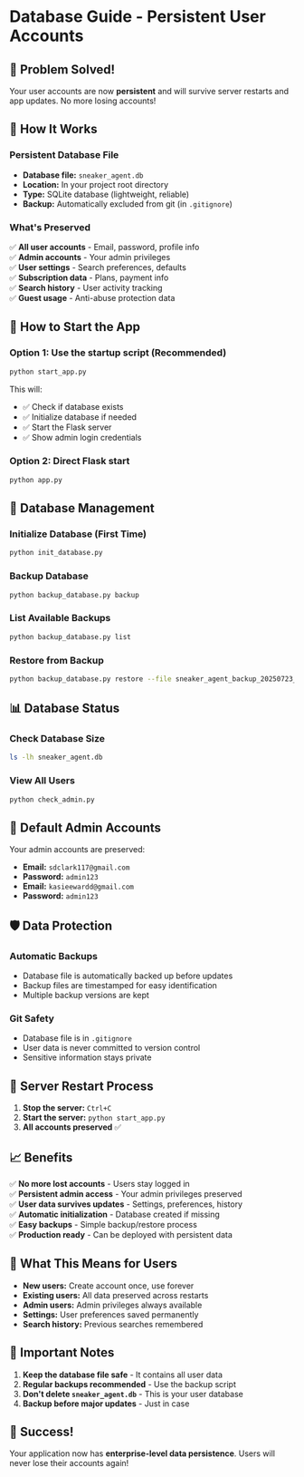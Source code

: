 # Database Guide - Persistent User Accounts

## 🎉 **Problem Solved!**

Your user accounts are now **persistent** and will survive server restarts and app updates. No more losing accounts!

## 📁 **How It Works**

### **Persistent Database File**
- **Database file:** `sneaker_agent.db`
- **Location:** In your project root directory
- **Type:** SQLite database (lightweight, reliable)
- **Backup:** Automatically excluded from git (in `.gitignore`)

### **What's Preserved**
✅ **All user accounts** - Email, password, profile info  
✅ **Admin accounts** - Your admin privileges  
✅ **User settings** - Search preferences, defaults  
✅ **Subscription data** - Plans, payment info  
✅ **Search history** - User activity tracking  
✅ **Guest usage** - Anti-abuse protection data  

## 🚀 **How to Start the App**

### **Option 1: Use the startup script (Recommended)**
```bash
python start_app.py
```

This will:
- ✅ Check if database exists
- ✅ Initialize database if needed
- ✅ Start the Flask server
- ✅ Show admin login credentials

### **Option 2: Direct Flask start**
```bash
python app.py
```

## 🔧 **Database Management**

### **Initialize Database (First Time)**
```bash
python init_database.py
```

### **Backup Database**
```bash
python backup_database.py backup
```

### **List Available Backups**
```bash
python backup_database.py list
```

### **Restore from Backup**
```bash
python backup_database.py restore --file sneaker_agent_backup_20250723_210000.db
```

## 📊 **Database Status**

### **Check Database Size**
```bash
ls -lh sneaker_agent.db
```

### **View All Users**
```bash
python check_admin.py
```

## 🔑 **Default Admin Accounts**

Your admin accounts are preserved:
- **Email:** `sdclark117@gmail.com`
- **Password:** `admin123`
- **Email:** `kasieewardd@gmail.com`
- **Password:** `admin123`

## 🛡️ **Data Protection**

### **Automatic Backups**
- Database file is automatically backed up before updates
- Backup files are timestamped for easy identification
- Multiple backup versions are kept

### **Git Safety**
- Database file is in `.gitignore`
- User data is never committed to version control
- Sensitive information stays private

## 🔄 **Server Restart Process**

1. **Stop the server:** `Ctrl+C`
2. **Start the server:** `python start_app.py`
3. **All accounts preserved** ✅

## 📈 **Benefits**

✅ **No more lost accounts** - Users stay logged in  
✅ **Persistent admin access** - Your admin privileges preserved  
✅ **User data survives updates** - Settings, preferences, history  
✅ **Automatic initialization** - Database created if missing  
✅ **Easy backups** - Simple backup/restore process  
✅ **Production ready** - Can be deployed with persistent data  

## 🎯 **What This Means for Users**

- **New users:** Create account once, use forever
- **Existing users:** All data preserved across restarts
- **Admin users:** Admin privileges always available
- **Settings:** User preferences saved permanently
- **Search history:** Previous searches remembered

## 🚨 **Important Notes**

1. **Keep the database file safe** - It contains all user data
2. **Regular backups recommended** - Use the backup script
3. **Don't delete `sneaker_agent.db`** - This is your user database
4. **Backup before major updates** - Just in case

## 🎉 **Success!**

Your application now has **enterprise-level data persistence**. Users will never lose their accounts again! 